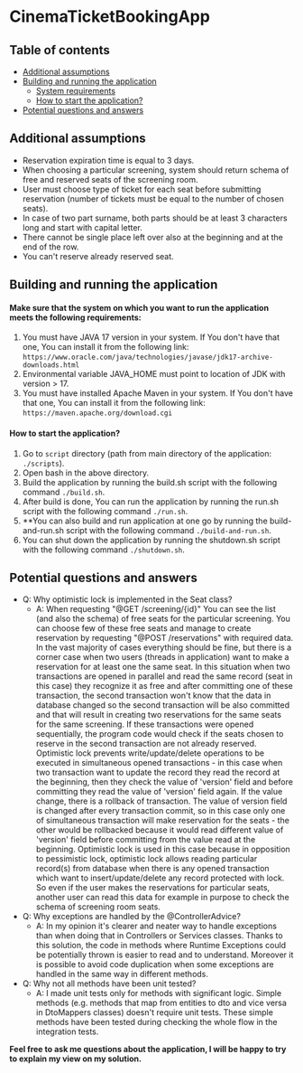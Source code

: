 # CinemaTicketBookingApp

## Table of contents

* [Additional assumptions](#additional-assumptions)
* [Building and running the application](#building-and-running-the-application)
  * [System requirements](#make-sure-that-the-system-on-which-you-want-to-run-the-application-meets-the-following-requirements)
  * [How to start the application?](#how-to-start-the-application) 
* [Potential questions and answers](#potential-questions-and-answers)
## Additional assumptions
* Reservation expiration time is equal to 3 days.
* When choosing a particular screening, system should return schema of free and reserved seats of the screening room.
* User must choose type of ticket for each seat before submitting reservation (number of tickets must be equal to the number of chosen seats).
* In case of two part surname, both parts should be at least 3 characters long and start with capital letter.
* There cannot be single place left over also at the beginning and at the end of the row.
* You can't reserve already reserved seat.

## Building and running the application
#### Make sure that the system on which you want to run the application meets the following requirements:
1. You must have JAVA 17 version in your system. If You don't have that one, You can install it from the following link:
`https://www.oracle.com/java/technologies/javase/jdk17-archive-downloads.html`
2. Environmental variable JAVA_HOME must point to location of JDK with version > 17.
3. You must have installed Apache Maven in your system. If You don't have that one, You can install it from the following link:
`https://maven.apache.org/download.cgi`

#### How to start the application?
1. Go to `script` directory (path from main directory of the application: `./scripts`).
2. Open bash in the above directory.
3. Build the application by running the build.sh script with the following command `./build.sh`.
4. After build is done, You can run the application by running the run.sh script with the following command `./run.sh`.
5. **You can also build and run application at one go by running the build-and-run.sh script with the following command `./build-and-run.sh`.
6. You can shut down the application by running the shutdown.sh script with the following command `./shutdown.sh`.
## Potential questions and answers
* Q: Why optimistic lock is implemented in the Seat class?
  * A: When requesting "@GET /screening/{id}" You can see the list (and also the schema) of free seats for the particular screening. You can choose few of these free seats and manage to create reservation by requesting "@POST /reservations" with required data. In the vast majority of cases everything should be fine, but there is a corner case when two users (threads in application) want to make a reservation for at least one the same seat. In this situation when two transactions are opened in parallel and read the same record (seat in this case) they recognize it as free and after committing one of these transaction, the second transaction won't know that the data in database changed so the second transaction will be also committed and that will result in creating two reservations for the same seats for the same screening. If these transactions were opened sequentially, the program code would check if the seats chosen to reserve in the second transaction are not already reserved. Optimistic lock prevents write/update/delete operations to be executed in simultaneous opened transactions - in this case when two transaction want to update the record they read the record at the beginning, then they check the value of 'version' field and before committing they read the value of 'version' field again. If the value change, there is a rollback of transaction. The value of version field is changed after every transaction commit, so in this case only one of simultaneous transaction will make reservation for the seats - the other would be rollbacked because it would read different value of 'version' field before committing from the value read at the beginning. Optimistic lock is used in this case because in opposition to pessimistic lock, optimistic lock allows reading particular record(s) from database when there is any opened transaction which want to insert/update/delete any record protected with lock. So even if the user makes the reservations for particular seats, another user can read this data for example in purpose to check the schema of screening room seats. 
* Q: Why exceptions are handled by the @ControllerAdvice?
  * A: In my opinion it's clearer and neater way to handle exceptions than when doing that in Controllers or Services classes. Thanks to this solution, the code in methods where Runtime Exceptions could be potentially thrown is easier to read and to understand. Moreover it is possible to avoid code duplication when some exceptions are handled in the same way in different methods.
* Q: Why not all methods have been unit tested?
  * A: I made unit tests only for methods with significant logic. Simple methods (e.g. methods that map from entities to dto and vice versa in DtoMappers classes) doesn't require unit tests. These simple methods have been tested during checking the whole flow in the integration tests. 
  
**Feel free to ask me questions about the application, I will be happy to try to explain my view on my solution.**